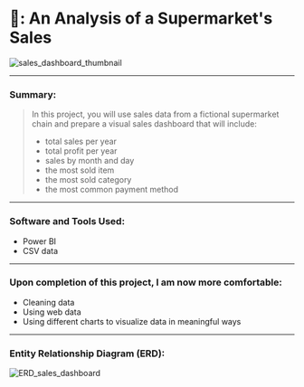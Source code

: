# 🛒: An Analysis of a Supermarket's Sales
![sales_dashboard_thumbnail](https://user-images.githubusercontent.com/111383078/206827367-30b5ed2e-4318-456a-9775-bc018989df8e.png)

---
### Summary:
> In this project, you will use sales data from a fictional supermarket chain and prepare a visual sales dashboard that will include:
> - total sales per year
> - total profit per year
> - sales by month and day 
> - the most sold item
> - the most sold category
> - the most common payment method
---
### Software and Tools Used:
- Power BI
- CSV data
---
### Upon completion of this project, I am now more comfortable:
- Cleaning data 
- Using web data
- Using different charts to visualize data in meaningful ways
---
### Entity Relationship Diagram (ERD):
![ERD_sales_dashboard](https://user-images.githubusercontent.com/111383078/206827649-db4fc14e-b50e-40a0-b405-b62a6a075c12.png)
